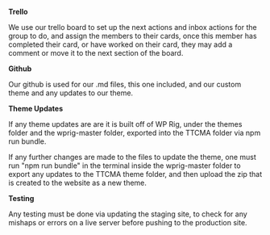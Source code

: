 **Trello**

We use our trello board to set up the next actions and inbox actions for the group to do, and assign the members to their cards, once this member has completed their card, or have worked on their card, they may add a comment or move it to the next section of the board. 

**Github**

Our github is used for our .md files, this one included, and our custom theme and any updates to our theme.

**Theme Updates**

If any theme updates are are it is built off of WP Rig, under the themes folder and the wprig-master folder, exported into the TTCMA folder via npm run bundle.

If any further changes are made to the files to update the theme, one must run "npm run bundle" in the terminal inside the wprig-master folder to export any updates to the TTCMA theme folder, and then upload the zip that is created to the website as a new theme.

**Testing**

Any testing must be done via updating the staging site, to check for any mishaps or errors on a live server before pushing to the production site.
